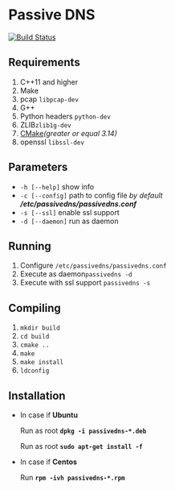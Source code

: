 # Passive DNS
[![Build Status](https://travis-ci.com/sidorenko69/pdns.svg?branch=master)](https://travis-ci.com/sidorenko69/pdns)

## Requirements
1. C++11 and higher
1. Make
1. pcap `libpcap-dev`
1. G++
1. Python headers `python-dev`
1. ZLIB`zlib1g-dev`
1. [CMake](https://cmake.org/download/ )*(greater or equal 3.14)*
1. openssl `libssl-dev`

## Parameters
* `-h [--help]` show info
* `-c [--config]` path to config file *by default **/etc/passivedns/passivedns.conf***
* `-s [--ssl]` enable ssl support
* `-d [--daemon]` run as daemon

## Running
1. Configure `/etc/passivedns/passivedns.conf`
2. Execute as daemon`passivedns -d`
3. Execute with ssl support `passivedns -s`

## Compiling
1. `mkdir build`
1. `cd build`
1. `cmake ..`
1. `make`
1. `make install`
1. `ldconfig`

## Installation
* In case if **Ubuntu**<p>
Run as root <b>`dpkg -i passivedns-*.deb`</b><p>
Run as root <b>`sudo apt-get install -f`</b>
* In case if **Centos**<p>
Run <b>`rpm -ivh passivedns-*.rpm`</b>
